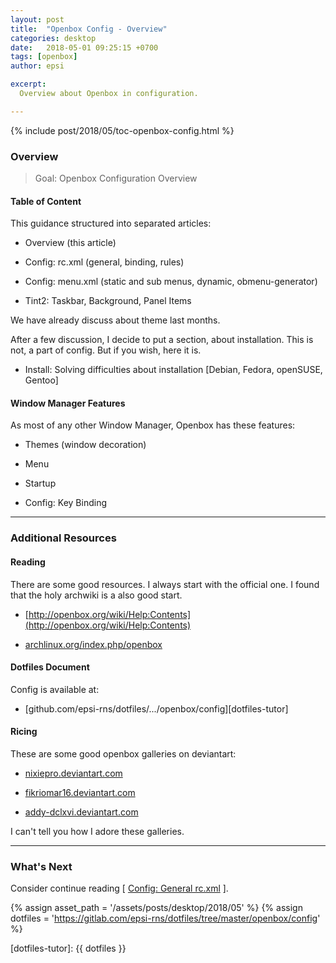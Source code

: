 ```yaml
---
layout: post
title:  "Openbox Config - Overview"
categories: desktop
date:   2018-05-01 09:25:15 +0700
tags: [openbox]
author: epsi

excerpt:
  Overview about Openbox in configuration.

---
```


{% include post/2018/05/toc-openbox-config.html %}

### Overview

> Goal: Openbox Configuration Overview

#### Table of Content

This guidance structured into separated articles:

*	Overview (this article)

*	Config: rc.xml (general, binding, rules)

*	Config: menu.xml (static and sub menus, dynamic, obmenu-generator)

*	Tint2: Taskbar, Background, Panel Items

We have already discuss about theme last months.

After a few discussion, I decide to put a section, about installation.
This is not, a part of config. But if you wish, here it is.

*	Install: Solving difficulties about installation [Debian, Fedora, openSUSE, Gentoo]

#### Window Manager Features

As most of any other Window Manager, Openbox has these features:

*	Themes (window decoration)

*	Menu

*	Startup

*	Config: Key Binding

-- -- --

### Additional Resources

#### Reading

There are some good resources.
I always start with the official one.
I found that the holy archwiki is a also good start.


*	[http://openbox.org/wiki/Help:Contents](http://openbox.org/wiki/Help:Contents)

*	[archlinux.org/index.php/openbox](https://wiki.archlinux.org/index.php/openbox)

#### Dotfiles Document

Config is available at:

* [github.com/epsi-rns/dotfiles/.../openbox/config][dotfiles-tutor]

#### Ricing

These are some good openbox galleries on deviantart:

*	[nixiepro.deviantart.com](https://nixiepro.deviantart.com/gallery/46455703/Screenshots)

*	[fikriomar16.deviantart.com](https://fikriomar16.deviantart.com/art/Break-The-Glass-747098702)

*	[addy-dclxvi.deviantart.com](https://addy-dclxvi.deviantart.com/art/Openbox-Alchemy-733909333)

I can't tell you how I adore these galleries.

-- -- --

### What's Next

Consider continue reading [ [Config: General rc.xml][local-part-config] ].

[//]: <> ( -- -- -- links below -- -- -- )
{% assign asset_path = '/assets/posts/desktop/2018/05' %}
{% assign dotfiles = 'https://gitlab.com/epsi-rns/dotfiles/tree/master/openbox/config' %}

[dotfiles-tutor]:  {{ dotfiles }}

[local-part-config]:  /desktop/2018/05/03/openbox-config.html


